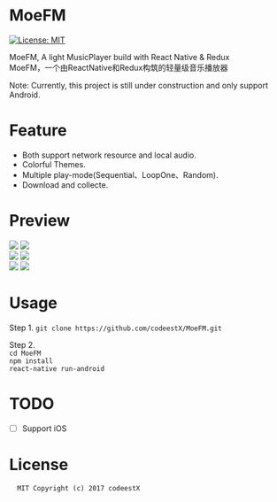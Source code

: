 # MoeFM

[![License: MIT](https://img.shields.io/badge/License-MIT-yellow.svg)](https://opensource.org/licenses/MIT)

MoeFM, A light MusicPlayer build with React Native & Redux  
MoeFM，一个由ReactNative和Redux构筑的轻量级音乐播放器

Note: Currently, this project is still under construction and only support Android.

# Feature

* Both support network resource and local audio.
* Colorful Themes.
* Multiple play-mode(Sequential、LoopOne、Random).
* Download and collecte.

# Preview
![](https://github.com/codeestX/MoeFM/raw/master/preview/0.jpg)
![](https://github.com/codeestX/MoeFM/raw/master/preview/1.jpg)  
![](https://github.com/codeestX/MoeFM/raw/master/preview/2.jpg)
![](https://github.com/codeestX/MoeFM/raw/master/preview/3.jpg)  
![](https://github.com/codeestX/MoeFM/raw/master/preview/4.jpg)
![](https://github.com/codeestX/MoeFM/raw/master/preview/5.jpg)  

# Usage

Step 1. `git clone https://github.com/codeestX/MoeFM.git`
   
Step 2.  
`cd MoeFM`  
`npm install`  
`react-native run-android`

# TODO

- [ ] Support iOS

# License

      MIT Copyright (c) 2017 codeestX


